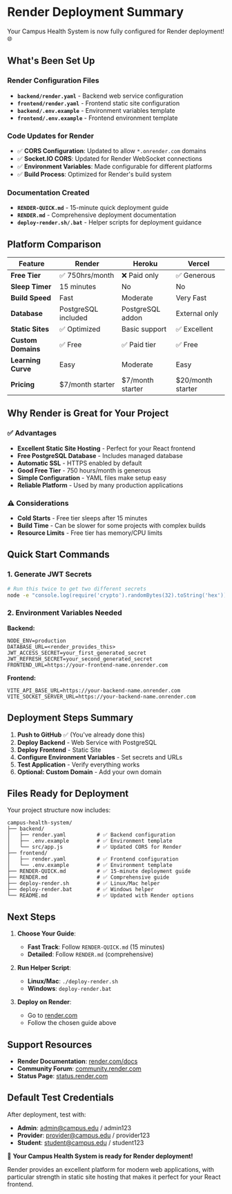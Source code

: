 # Render Deployment Summary

Your Campus Health System is now fully configured for Render deployment! 🌐

## What's Been Set Up

### Render Configuration Files

- **`backend/render.yaml`** - Backend web service configuration
- **`frontend/render.yaml`** - Frontend static site configuration
- **`backend/.env.example`** - Environment variables template
- **`frontend/.env.example`** - Frontend environment template

### Code Updates for Render

- ✅ **CORS Configuration**: Updated to allow `*.onrender.com` domains
- ✅ **Socket.IO CORS**: Updated for Render WebSocket connections
- ✅ **Environment Variables**: Made configurable for different platforms
- ✅ **Build Process**: Optimized for Render's build system

### Documentation Created

- **`RENDER-QUICK.md`** - 15-minute quick deployment guide
- **`RENDER.md`** - Comprehensive deployment documentation
- **`deploy-render.sh/.bat`** - Helper scripts for deployment guidance

## Platform Comparison

| Feature            | Render              | Heroku           | Vercel            |
| ------------------ | ------------------- | ---------------- | ----------------- |
| **Free Tier**      | ✅ 750hrs/month     | ❌ Paid only     | ✅ Generous       |
| **Sleep Timer**    | 15 minutes          | No               | No                |
| **Build Speed**    | Fast                | Moderate         | Very Fast         |
| **Database**       | PostgreSQL included | PostgreSQL addon | External only     |
| **Static Sites**   | ✅ Optimized        | Basic support    | ✅ Excellent      |
| **Custom Domains** | ✅ Free             | ✅ Paid tier     | ✅ Free           |
| **Learning Curve** | Easy                | Moderate         | Easy              |
| **Pricing**        | $7/month starter    | $7/month starter | $20/month starter |

## Why Render is Great for Your Project

### ✅ Advantages

- **Excellent Static Site Hosting** - Perfect for your React frontend
- **Free PostgreSQL Database** - Includes managed database
- **Automatic SSL** - HTTPS enabled by default
- **Good Free Tier** - 750 hours/month is generous
- **Simple Configuration** - YAML files make setup easy
- **Reliable Platform** - Used by many production applications

### ⚠️ Considerations

- **Cold Starts** - Free tier sleeps after 15 minutes
- **Build Time** - Can be slower for some projects with complex builds
- **Resource Limits** - Free tier has memory/CPU limits

## Quick Start Commands

### 1. Generate JWT Secrets

```bash
# Run this twice to get two different secrets
node -e "console.log(require('crypto').randomBytes(32).toString('hex'))"
```

### 2. Environment Variables Needed

**Backend:**

```env
NODE_ENV=production
DATABASE_URL=<render_provides_this>
JWT_ACCESS_SECRET=your_first_generated_secret
JWT_REFRESH_SECRET=your_second_generated_secret
FRONTEND_URL=https://your-frontend-name.onrender.com
```

**Frontend:**

```env
VITE_API_BASE_URL=https://your-backend-name.onrender.com
VITE_SOCKET_SERVER_URL=https://your-backend-name.onrender.com
```

## Deployment Steps Summary

1. **Push to GitHub** ✅ (You've already done this)
2. **Deploy Backend** - Web Service with PostgreSQL
3. **Deploy Frontend** - Static Site
4. **Configure Environment Variables** - Set secrets and URLs
5. **Test Application** - Verify everything works
6. **Optional: Custom Domain** - Add your own domain

## Files Ready for Deployment

Your project structure now includes:

```
campus-health-system/
├── backend/
│   ├── render.yaml          # ✅ Backend configuration
│   ├── .env.example         # ✅ Environment template
│   └── src/app.js           # ✅ Updated CORS for Render
├── frontend/
│   ├── render.yaml          # ✅ Frontend configuration
│   └── .env.example         # ✅ Environment template
├── RENDER-QUICK.md          # ✅ 15-minute deployment guide
├── RENDER.md                # ✅ Comprehensive guide
├── deploy-render.sh         # ✅ Linux/Mac helper
├── deploy-render.bat        # ✅ Windows helper
└── README.md                # ✅ Updated with Render options
```

## Next Steps

1. **Choose Your Guide**:

   - **Fast Track**: Follow `RENDER-QUICK.md` (15 minutes)
   - **Detailed**: Follow `RENDER.md` (comprehensive)

2. **Run Helper Script**:

   - **Linux/Mac**: `./deploy-render.sh`
   - **Windows**: `deploy-render.bat`

3. **Deploy on Render**:
   - Go to [render.com](https://render.com)
   - Follow the chosen guide above

## Support Resources

- **Render Documentation**: [render.com/docs](https://render.com/docs)
- **Community Forum**: [community.render.com](https://community.render.com)
- **Status Page**: [status.render.com](https://status.render.com)

## Default Test Credentials

After deployment, test with:

- **Admin**: admin@campus.edu / admin123
- **Provider**: provider@campus.edu / provider123
- **Student**: student@campus.edu / student123

🚀 **Your Campus Health System is ready for Render deployment!**

Render provides an excellent platform for modern web applications, with particular strength in static site hosting that makes it perfect for your React frontend.
